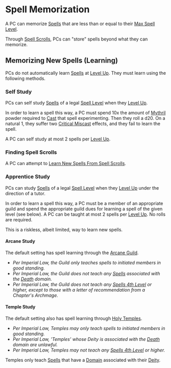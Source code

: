 # Spell Memorization

A PC can memorize [Spells](Spells.md) that are less than or equal to their [Max Spell Level](../Spells/Spell%20Level.md#Max%20Spell%20Level).

Through [Spell Scrolls](Spellcasting/Spell%20Scrolls.md), PCs can "store" spells beyond what they can memorize.

## Memorizing New Spells (Learning)

PCs do not automatically learn [Spells](Spells.md) at [Level Up](../../Player%20Characters/Derived%20Statistics/Level.md#Level%20Up). They must learn using the following methods.

### Self Study

PCs can self study [Spells](Spells.md) of a legal [Spell Level](../Spells/Spell%20Level.md) when they [Level Up](../../Player%20Characters/Derived%20Statistics/Level.md#Level%20Up).

In order to learn a spell this way, a PC must spend 10x the amount of [Mythril](../Mythril.md) powder required to [Cast](Spellcasting.md) that spell experimenting. Then they roll a d20. On a natural 1, they suffer two [Critical Miscast](../../Game%20Procedures/Dice%20Rolls/Critical%20Miscast.md) effects, and they fail to learn the spell.

A PC can self study at most 2 spells per [Level Up](../../Player%20Characters/Derived%20Statistics/Level.md#Level%20Up).

### Finding Spell Scrolls

A PC can attempt to [Learn New Spells From Spell Scrolls](Spellcasting/Spell%20Scrolls.md#Learning%20From%20Spell%20Scrolls).

### Apprentice Study

PCs can study [Spells](Spells.md) of a legal [Spell Level](../Spells/Spell%20Level.md) when they [Level Up](../../Player%20Characters/Derived%20Statistics/Level.md#Level%20Up) under the direction of a tutor.

In order to learn a spell this way, a PC must be a member of an appropriate guild and spend the appropriate guild dues for learning a spell of the given level (see below). A PC can be taught at most 2 spells per [Level Up](../../Player%20Characters/Derived%20Statistics/Level.md#Level%20Up). No rolls are required.

This is a riskless, albeit limited, way to learn new spells.

#### Arcane Study

The default setting has spell learning through the [Arcane Guild](../../Economy/Detailed%20Prices/Relevant%20Prices/Arcane%20Guild.md).

- *Per Imperial Law, the Guild only teaches spells to initiated members in good standing.*
- *Per Imperial Law, the Guild does not teach any [Spells](Spells.md) associated with the [Death](Spell%20Domains/Death.md) domain.*
- *Per Imperial Law, the Guild does not teach any [Spells 4th Level](../Spells/Spell%20Level.md) or higher, except to those with a letter of recommendation from a Chapter's Archmage.*

#### Temple Study

The default setting also has spell learning through [Holy Temples](../../Economy/Detailed%20Prices/Relevant%20Prices/Holy%20Temple.md).

- *Per Imperial Law, Temples may only teach spells to initiated members in good standing.*
- *Per Imperial Law, 'Temples' whose Deity is associated with the [Death](Spell%20Domains/Death.md) domain are unlawful.*
- *Per Imperial Law, Temples may not teach any [Spells 4th Level](../Spells/Spell%20Level.md) or higher.*

Temples only teach [Spells](Spells.md) that have a [Domain](Spell%20Domains/Spell%20Domains.md) associated with their [Deity](../Deities/Deities.md).
